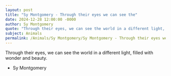 ```yaml
---
layout: post
title: "Sy Montgomery - Through their eyes we can see the"
date: 2024-12-28 12:00:00 -0000
author: Sy Montgomery
quote: "Through their eyes, we can see the world in a different light, filled with wonder and beauty."
subject: Animals
permalink: /Animals/Sy Montgomery/Sy Montgomery - Through their eyes we can see the
---
```


Through their eyes, we can see the world in a different light, filled with wonder and beauty.

- Sy Montgomery
